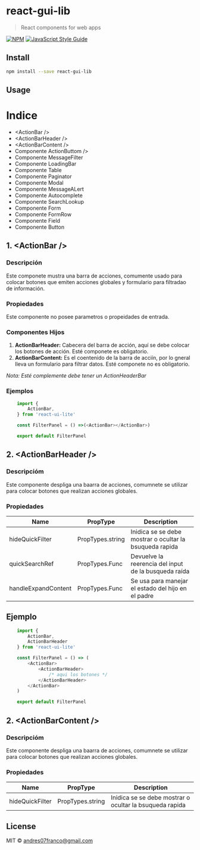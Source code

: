 # react-gui-lib

> React components for web apps

[![NPM](https://img.shields.io/npm/v/react-gui-lib.svg)](https://www.npmjs.com/package/react-gui-lib) [![JavaScript Style Guide](https://img.shields.io/badge/code_style-standard-brightgreen.svg)](https://standardjs.com)

## Install

```bash
npm install --save react-gui-lib
```

## Usage

# Indice 

* &lt;ActionBar /&gt;
* &lt;ActionBarHeader /&gt; 
* &lt;ActionBarContent /&gt; 
* Componente ActionButtom /&gt; 
* Componente MessageFilter
* Componente LoadingBar
* Componente Table
* Componente Paginator
* Componente Modal
* Componente MessageALert
* Componente Autocomplete
* Componente SearchLookup
* Componente Form
* Componente FormRow
* Componente Field
* Componente Button

## 1. &lt;ActionBar /&gt;

### Descripción
Este componete mustra una barra de acciones, comumente usado para colocar botones que emiten acciones globales y formulario para filtradao de información.

### Propiedades

Este componente no posee parametros o propeidades de entrada.

### Componentes Hijos

1. **ActionBarHeader:** Cabecera del barra de acción, aquí se debe colocar los botones de acción. Esté componete es obligatorio.
2. **ActionBarContent:** Es el coentenido de la barra de acciín, por lo gneral lleva un formulario para filtrar datos. Esté componete no es obligatorio.

*Nota: Esté complemente debe tener  un ActionHeaderBar*

### Ejemplos
    
```javascript
    import {
        ActionBar,
    } from 'react-ui-lite'

    const FilterPanel = () =>(<ActionBar></ActionBar>)

    export default FilterPanel
```

## 2. &lt;ActionBarHeader /&gt; 
### Descripcióm
Este componente despliga una baarra de acciones, comumnete se utilizar para colocar botones que realizan acciones globales.

### Propiedades

|Name|PropType|Description|
|---|---|---|
|hideQuickFilter|PropTypes.string| Inidica se se debe mostrar o ocultar la bsuqueda rapida
|quickSearchRef|PropTypes.Func|Devuelve la reerencia del input de la busqueda raída
|handleExpandContent|PropTypes.Func|Se usa para manejar el estado del hijo en el padre 

## Ejemplo

```javascript
    import {
        ActionBar,
        ActionBarHeader
    } from 'react-ui-lite'

    const FilterPanel = () => (
        <ActionBar>
            <ActionBarHeader>
                /* aqui los botones */
            </ActionBarHeader>
        </ActionBar>
    )

    export default FilterPanel
```

## 2. &lt;ActionBarContent /&gt; 
### Descripcióm
Este componente despliga una baarra de acciones, comumnete se utilizar para colocar botones que realizan acciones globales.

### Propiedades

|Name|PropType|Description|
|---|---|---|
|hideQuickFilter|PropTypes.string| Inidica se se debe mostrar o ocultar la bsuqueda rapida

## License

MIT © [andres07franco@gmail.com](https://github.com/andres07franco@gmail.com)
